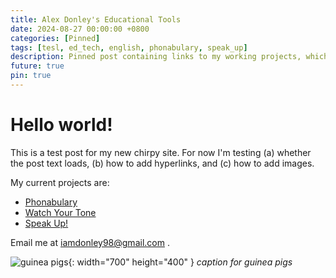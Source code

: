 ```yaml
---
title: Alex Donley's Educational Tools
date: 2024-08-27 00:00:00 +0800
categories: [Pinned]
tags: [tesl, ed_tech, english, phonabulary, speak_up]
description: Pinned post containing links to my working projects, which I use in my classroom.
future: true
pin: true
---
```


# Hello world! 

This is a test post for my new chirpy site. For now I'm testing (a) whether the post text loads, (b) how to add hyperlinks, and (c) how to add images.

My current projects are:
  - [Phonabulary](https://alexdonley.github.io/phonabulary)
  - [Watch Your Tone](https://alexdonley.github.io/watch_your_tone)
  - [Speak Up!](https://alexdonley.github.io/speak_up)

Email me at <iamdonley98@gmail.com> .

![guinea pigs](https://images.unsplash.com/photo-1548767797-d8c844163c4c?q=80&w=1171&auto=format&fit=crop&ixlib=rb-4.0.3&ixid=M3wxMjA3fDB8MHxwaG90by1wYWdlfHx8fGVufDB8fHx8fA%3D%3D){: width="700" height="400" }
_caption for guinea pigs_
